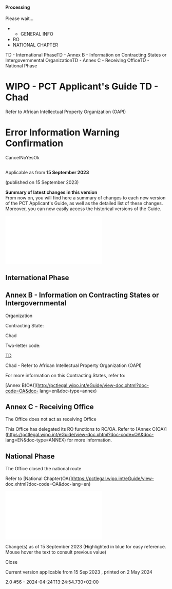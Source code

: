####  Processing

Please wait...

  *   * GENERAL INFO
  * RO
  * NATIONAL CHAPTER
  
TD - International PhaseTD - Annex B - Information on Contracting States or
Intergovernmental OrganizationTD - Annex C - Receiving OfficeTD - National
Phase

#  WIPO - PCT Applicant's Guide TD - Chad  
Refer to African Intellectual Property Organization (OAPI)

#  Error Information Warning Confirmation

  

CancelNoYesOk

##

Applicable as from  **15 September 2023**

(published on 15 September 2023)

  
**Summary of latest changes in this version**  
From now on, you will find here a summary of changes to each new version of
the PCT Applicant's Guide, as well as the detailed list of these changes.
Moreover, you can now easily access the historical versions of the Guide.  
  
  

![](/eGuide/javax.faces.resource/spacer/dot_clear.gif.xhtml?ln=primefaces&v=6.1)

##  International Phase

##  Annex B - Information on Contracting States or Intergovernmental
Organization

Contracting State:

Chad

Two-letter code:

[TD](https://pctlegal.wipo.int/eGuide/view-doc.xhtml?doc-code=TD&doc-lang=EN)

Chad - Refer to African Intellectual Property Organization (OAPI)

For more information on this Contracting States, refer to:

[Annex B(OA)](http://pctlegal.wipo.int/eGuide/view-doc.xhtml?doc-code=OA&doc-
lang=en&doc-type=annex)

##  Annex C - Receiving Office

The Office does not act as receiving Office

This Office has delegated its RO functions to RO/OA. Refer to [Annex
C(OA)](https://pctlegal.wipo.int/eGuide/view-doc.xhtml?doc-code=OA&doc-
lang=EN&doc-type=ANNEX) for more information.

##  National Phase

The Office closed the national route

Refer to [National Chapter(OA)](https://pctlegal.wipo.int/eGuide/view-
doc.xhtml?doc-code=OA&doc-lang=en)

![](/eGuide/javax.faces.resource/spacer/dot_clear.gif.xhtml?ln=primefaces&v=6.1)

Change(s) as of 15 September 2023 (Highlighted in blue for easy reference.
Mouse hover the text to consult previous value)

Close

Current version applicable from 15 Sep 2023 , printed on 2 May 2024

2.0 #56 - 2024-04-24T13:24:54.730+02:00

